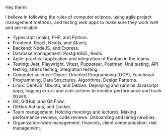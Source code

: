 Hey there!

I believe in following the rules of computer science, using agile project management methods, and testing web apps to make sure they work well and are reliable.

- Typescript (main), PHP, and Python.
- Frontend: React, Nextjs, and jQuery.
- Backend: NodeJS, and Express.
- Database management: PostgreSQL, Redis.
- Agile: practical application and integration of Kanban in the teams.
- Testing: Jest, Playwright, Vitest, Puppeteer, Postman. Unit testing, API testing, stress testing, integration testing.
- Computer science: Object-Oriented Programming (OOP), Functional Programming, Data Structures, Algorithms, Design Patterns.
- Linux: CentOS, Ubuntu, and Debian. Deploying and runnins Javascript apps, logging errors and user actions to monitor performance and track issues.
- Git, GitHub, and Git Flow.
- GitHub Actions, and Docker.
- Team management. Holding meetings and lectures. Making performance reviews, code reviews. Onboarding and hiring newbies.
- Organizaiton-wide management: finances, client communication, risk management. 
